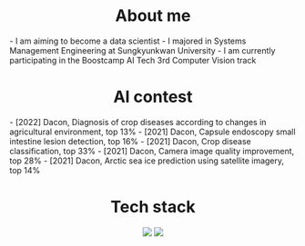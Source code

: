 <div align=center> <h1> About me </h1> </div>
- I am aiming to become a data scientist
- I majored in Systems Management Engineering at Sungkyunkwan University
- I am currently participating in the Boostcamp AI Tech 3rd Computer Vision track

<div align=center> <h1> AI contest </h1> </div>
- [2022] Dacon, Diagnosis of crop diseases according to changes in agricultural environment, top 13%
- [2021] Dacon, Capsule endoscopy small intestine lesion detection, top 16%
- [2021] Dacon, Crop disease classification, top 33%
- [2021] Dacon, Camera image quality improvement, top 28%
- [2021] Dacon, Arctic sea ice prediction using satellite imagery, top 14%

<div align=center> <h1> Tech stack </h1> </div>
<div align=center> <img src="https://img.shields.io/badge/Python-blue?style=flat&logo=Python&logoColor=white"/> <img src="https://img.shields.io/badge/Pytorch-orange?style=flat&logo=Pytorch&logoColor=white"/> </div>
